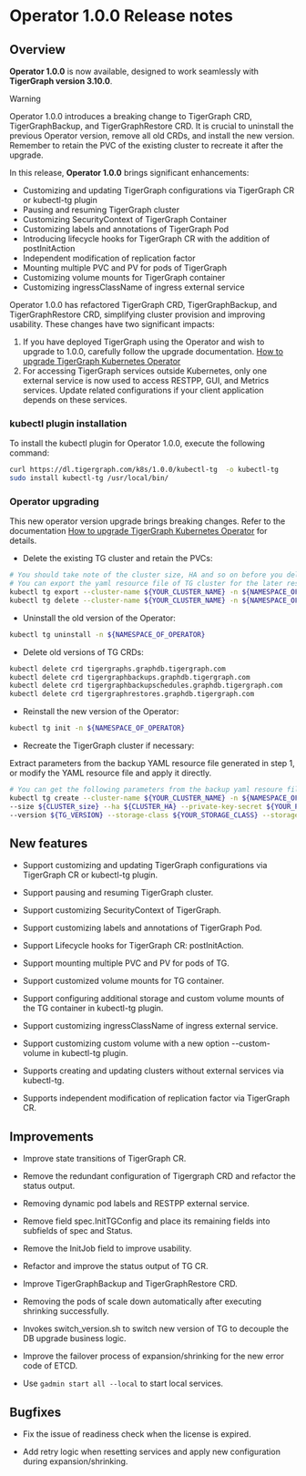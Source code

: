# Operator 1.0.0 Release notes

## Overview

**Operator 1.0.0** is now available, designed to work seamlessly with **TigerGraph version 3.10.0**.

> [!WARNING]
> Operator 1.0.0 introduces a breaking change to TigerGraph CRD, TigerGraphBackup, and TigerGraphRestore CRD. It is crucial to uninstall the previous Operator version, remove all old CRDs, and install the new version. Remember to retain the PVC of the existing cluster to recreate it after the upgrade.

In this release, **Operator 1.0.0** brings significant enhancements:

- Customizing and updating TigerGraph configurations via TigerGraph CR or kubectl-tg plugin
- Pausing and resuming TigerGraph cluster
- Customizing SecurityContext of TigerGraph Container
- Customizing labels and annotations of TigerGraph Pod
- Introducing lifecycle hooks for TigerGraph CR with the addition of postInitAction
- Independent modification of replication factor
- Mounting multiple PVC and PV for pods of TigerGraph
- Customizing volume mounts for TigerGraph container
- Customizing ingressClassName of ingress external service

Operator 1.0.0 has refactored TigerGraph CRD, TigerGraphBackup, and TigerGraphRestore CRD, simplifying cluster provision and improving usability. These changes have two significant impacts:

1. If you have deployed TigerGraph using the Operator and wish to upgrade to 1.0.0, carefully follow the upgrade documentation. [How to upgrade TigerGraph Kubernetes Operator](../04-manage/operator-upgrade.md)
2. For accessing TigerGraph services outside Kubernetes, only one external service is now used to access RESTPP, GUI, and Metrics services. Update related configurations if your client application depends on these services.

### kubectl plugin installation

To install the kubectl plugin for Operator 1.0.0, execute the following command:

```bash
curl https://dl.tigergraph.com/k8s/1.0.0/kubectl-tg  -o kubectl-tg
sudo install kubectl-tg /usr/local/bin/
```

### Operator upgrading

This new operator version upgrade brings breaking changes. Refer to the documentation [How to upgrade TigerGraph Kubernetes Operator](../04-manage/operator-upgrade.md) for details.

- Delete the existing TG cluster and retain the PVCs:

```bash
# You should take note of the cluster size, HA and so on before you delete it, you'll use it when you recreate the cluster
# You can export the yaml resource file of TG cluster for the later restoring
kubectl tg export --cluster-name ${YOUR_CLUSTER_NAME} -n ${NAMESPACE_OF_CLUSTER}
kubectl tg delete --cluster-name ${YOUR_CLUSTER_NAME} -n ${NAMESPACE_OF_CLUSTER}
```

- Uninstall the old version of the Operator:

```bash
kubectl tg uninstall -n ${NAMESPACE_OF_OPERATOR}
```

- Delete old versions of TG CRDs:

```bash
kubectl delete crd tigergraphs.graphdb.tigergraph.com
kubectl delete crd tigergraphbackups.graphdb.tigergraph.com
kubectl delete crd tigergraphbackupschedules.graphdb.tigergraph.com
kubectl delete crd tigergraphrestores.graphdb.tigergraph.com
```

- Reinstall the new version of the Operator:

```bash
kubectl tg init -n ${NAMESPACE_OF_OPERATOR}
```

- Recreate the TigerGraph cluster if necessary:

Extract parameters from the backup YAML resource file generated in step 1, or modify the YAML resource file and apply it directly.

```bash
# You can get the following parameters from the backup yaml resoure file in step 1
kubectl tg create --cluster-name ${YOUR_CLUSTER_NAME} -n ${NAMESPACE_OF_CLUSTER} \
--size ${CLUSTER_size} --ha ${CLUSTER_HA} --private-key-secret ${YOUR_PRIVATE_KEY_SECRET} \
--version ${TG_VERSION} --storage-class ${YOUR_STORAGE_CLASS} --storage-size ${YOUR_STORAGE_SIZE} --cpu 3000m --memory 6Gi
```

## New features

- Support customizing and updating TigerGraph configurations via TigerGraph CR or kubectl-tg plugin.

- Support pausing and resuming TigerGraph cluster.

- Support customizing SecurityContext of TigerGraph.

- Support customizing labels and annotations of TigerGraph Pod.

- Support Lifecycle hooks for TigerGraph CR: postInitAction.

- Support mounting multiple PVC and PV for pods of TG.

- Support customized volume mounts for TG container.

- Support configuring additional storage and custom volume mounts of the TG container in kubectl-tg plugin.

- Support customizing ingressClassName of ingress external service.

- Support customizing custom volume with a new option --custom-volume in kubectl-tg plugin.

- Supports creating and updating clusters without external services via kubectl-tg.

- Supports independent modification of replication factor via TigerGraph CR.

## Improvements

- Improve state transitions of TigerGraph CR.

- Remove the redundant configuration of Tigergraph CRD and refactor the status output.

- Removing dynamic pod labels and RESTPP external service.

- Remove field spec.InitTGConfig and place its remaining fields into subfields of spec and Status.

- Remove the InitJob field to improve usability.

- Refactor and improve the status output of TG CR.

- Improve TigerGraphBackup and TigerGraphRestore CRD.

- Removing the pods of scale down automatically after executing shrinking successfully.

- Invokes switch_version.sh to switch new version of TG to decouple the DB upgrade business logic.

- Improve the failover process of expansion/shrinking for the new error code of ETCD.

- Use `gadmin start all --local` to start local services.

## Bugfixes

- Fix the issue of readiness check when the license is expired.

- Add retry logic when resetting services and apply new configuration during expansion/shrinking.
